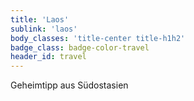 ```yaml
---
title: 'Laos'
sublink: 'laos'
body_classes: 'title-center title-h1h2'
badge_class: badge-color-travel
header_id: travel
---
```


Geheimtipp aus Südostasien